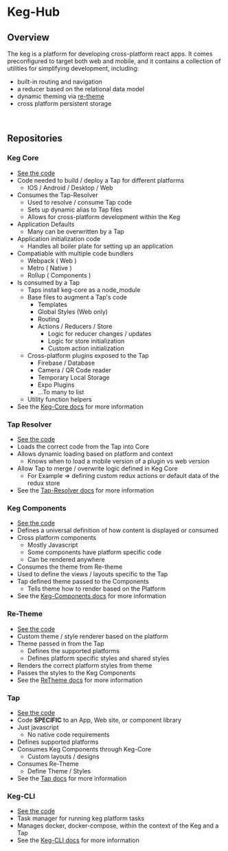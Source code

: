 # Keg-Hub

## Overview

The keg is a platform for developing cross-platform react apps.
It comes preconfigured to target both web and mobile, and it contains a 
collection of utilities for simplifying development, including:
  * built-in routing and navigation
  * a reducer based on the relational data model
  * dynamic theming via [re-theme](https://github.com/simpleviewinc/re-theme)
  * cross platform persistent storage

<br/>

## Repositories

### Keg Core
* [See the code](/repos/keg-core)
* Code needed to build / deploy a Tap for different platforms
  * IOS / Android / Desktop / Web
* Consumes the Tap-Resolver
  * Used to resolve / consume Tap code
  * Sets up dynamic alias to Tap files
  * Allows for cross-platform development within the Keg
* Application Defaults 
  * Many can be overwritten by a Tap
* Application initialization code
  * Handles all boiler plate for setting up an application
* Compatiable with multiple code bundlers
  * Webpack ( Web )
  * Metro ( Native )
  * Rollup ( Components )
* Is consumed by a Tap 
  * Taps install keg-core as a node_module
  * Base files to augment a Tap's code
    * Templates
    * Global Styles (Web only)
    * Routing
    * Actions / Reducers / Store
      * Logic for reducer changes / updates
      * Logic for store initialization
      * Custom action initialization
  * Cross-platform plugins exposed to the Tap
    * Firebase / Database
    * Camera / QR Code reader
    * Temporary Local Storage
    * Expo Plugins
    * ...To many to list
  * Utility function helpers
* See the [Keg-Core docs]() for more information

### Tap Resolver
* [See the code](/repos/tap-resolver)
* Loads the correct code from the Tap into Core
* Allows dynamic loading based on platform and context
  * Knows when to load a mobile version of a plugin vs web version
* Allow Tap to merge / overwrite logic defined in Keg Core
  * For Example => defining custom redux actions or default data of the redux store
* See the [Tap-Resolver docs]() for more information

### Keg Components
* [See the code](/repos/keg-components)
* Defines a universal definition of how content is displayed or consumed
* Cross platform components
  * Mostly Javascript
  * Some components have platform specific code
  * Can be rendered anywhere
* Consumes the theme from Re-theme
* Used to define the views / layouts specific to the Tap
* Tap defined theme passed to the Components
  * Tells theme how to render based on the Platform
* See the [Keg-Components docs]() for more information

### Re-Theme
* [See the code](/repos/re-theme)
* Custom theme / style renderer based on the platform
* Theme passed in from the Tap
  * Defines the supported platforms
  * Defines platform specific styles and shared styles
* Renders the correct platform styles from theme
* Passes the styles to the Keg Components
* See the [ReTheme docs]() for more information

### Tap
* [See the code](/taps/tap-release-client)
* Code **SPECIFIC** to an App, Web site, or component library
* Just javascript
  * No native code requirements
* Defines supported platforms
* Consumes Keg Components through Keg-Core
  * Custom layouts / designs
* Consumes Re-Theme
  * Define Theme / Styles
* See the [Tap docs]() for more information

### Keg-CLI
* [See the code](/repos/keg-cli)
* Task manager for running keg platform tasks
* Manages docker, docker-compose, within the context of the Keg and a Tap
* See the [Keg-CLI docs]() for more information
